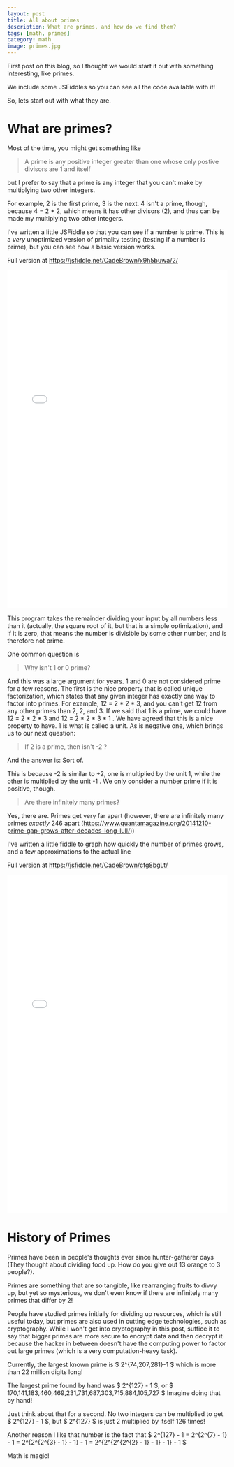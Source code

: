```yaml
---
layout: post
title: All about primes
description: What are primes, and how do we find them?
tags: [math, primes]
category: math
image: primes.jpg
---
```

First post on this blog, so I thought we would start it out with something interesting, like primes.

We include some JSFiddles so you can see all the code available with it!

So, lets start out with what they are. 



# What are primes?

Most of the time, you might get something like 

> A prime is any positive integer greater than one whose only postive divisors are 1 and itself

but I prefer to say that a prime is any integer that you can't make by multiplying two other integers.

For example, 2 is the first prime, 3 is the next. 4 isn't a prime, though, because 4 = 2 * 2, which means it has other divisors (2), and thus can be made my multiplying two other integers.

I've written a little JSFiddle so that you can see if a number is prime. This is a *very* unoptimized version of primality testing (testing if a number is prime), but you can see how a basic version works.

Full version at <a href="https://jsfiddle.net/CadeBrown/x9h5buwa/2/" target="_blank">https://jsfiddle.net/CadeBrown/x9h5buwa/2/</a>

<iframe width="100%" height="775" src="//jsfiddle.net/CadeBrown/x9h5buwa/2/embedded/result,js,html/" allowfullscreen="allowfullscreen" frameborder="0"></iframe>

This program takes the remainder dividing your input by all numbers less than it (actually, the square root of it, but that is a simple optimization), and if it is zero, that means the number is divisible by some other number, and is therefore not prime.

One common question is

> Why isn't 1 or 0 prime?

And this was a large argument for years. 1 and 0 are not considered prime for a few reasons. The first is the nice property that is called unique factorization, which states that any given integer has exactly one way to factor into primes. For example, 12 = 2 * 2 * 3, and you can't get 12 from any other primes than 2, 2, and 3. If we said that 1 is a prime, we could have 12 = 2 * 2 * 3 and 12 = 2 * 2 * 3 * 1 . We have agreed that this is a nice property to have. 1 is what is called a unit. As is negative one, which brings us to our next question:

> If 2 is a prime, then isn't -2 ?

And the answer is: Sort of.

This is because -2 is similar to +2, one is multiplied by the unit 1, while the other is multiplied by the unit -1 . We only consider a number prime if it is positive, though.

> Are there infinitely many primes?

Yes, there are. Primes get very far apart (however, there are infinitely many primes *exactly* 246 apart (<a href="https://www.quantamagazine.org/20141210-prime-gap-grows-after-decades-long-lull/" target="_blank">https://www.quantamagazine.org/20141210-prime-gap-grows-after-decades-long-lull/</a>))

I've written a little fiddle to graph how quickly the number of primes grows, and a few approximations to the actual line

Full version at <a href="https://jsfiddle.net/CadeBrown/cfg8bgLt/" target="_blank">https://jsfiddle.net/CadeBrown/cfg8bgLt/</a>

<iframe width="100%" height="775" src="//jsfiddle.net/CadeBrown/cfg8bgLt/embedded/result,js,html/" allowfullscreen="allowfullscreen" frameborder="0"></iframe>


# History of Primes

Primes have been in people's thoughts ever since hunter-gatherer days (They thought about dividing food up. How do you give out 13 orange to 3 people?). 

Primes are something that are so tangible, like rearranging fruits to divvy up, but yet so mysterious, we don't even know if there are infinitely many primes that differ by 2!

People have studied primes initially for dividing up resources, which is still useful today, but primes are also used in cutting edge technologies, such as cryptography. While I won't get into cryptography in this post, suffice it to say that bigger primes are more secure to encrypt data and then decrypt it because the hacker in between doesn't have the computing power to factor out large primes (which is a very computation-heavy task).

Currently, the largest known prime is $ 2^{74,207,281}-1 $ which is more than 22 million digits long!

The largest prime found by hand was $ 2^{127} - 1 $, or $ 170,141,183,460,469,231,731,687,303,715,884,105,727 $ Imagine doing that by hand!

Just think about that for a second. No two integers can be multiplied to get $ 2^{127} - 1 $, but $ 2^{127} $ is just 2 multiplied by itself 126 times!

Another reason I like that number is the fact that $ 2^{127} - 1  = 2^{2^{7} - 1} - 1 = 2^{2^{2^{3} - 1} - 1} - 1 = 2^{2^{2^{2^{2} - 1} - 1} - 1} - 1 $ 

Math is magic!

